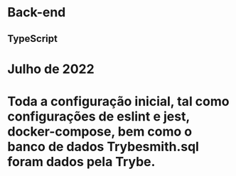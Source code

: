 # Back-end
## TypeScript

# Julho de 2022

# Toda a configuração inicial, tal como configurações de eslint e jest, docker-compose, bem como o banco de dados Trybesmith.sql foram dados pela Trybe.
